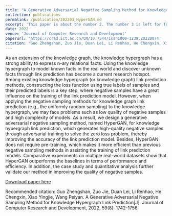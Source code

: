```yaml
---
title: "A Generative Adversarial Negative Sampling Method for Knowledge Hypergraph Link Prediction"
collection: publications
permalink: /publication/202203_HyperGAN.md
excerpt: 'This paper is about the number 2. The number 3 is left for future work.'
date: 2022
venue: 'Journal of Computer Research and Development'
paperurl: 'https://crad.ict.ac.cn/CN/10.7544/issn1000-1239.20220074'
citation: 'Guo Zhengshan, Zuo Jie, Duan Lei, Li Renhao, He Chengxin, Xiao Yingjie, Wang Peiyan. A Generative Adversarial Negative Sampling Method for Knowledge Hypergraph Link Prediction[J]. Journal of Computer Research and Development, 2022, 59(8): 1742-1756.'
---
```

As an extension of the knowledge graph, the knowledge hypergraph has a strong ability to express n-ary relational facts. Using the knowledge hypergraph to model known facts in the real world and discover unknown facts through link prediction has become a current research hotspot. Among existing knowledge hypergraph (or knowledge graph) link prediction methods, constructing the loss function using true labels of samples and their predicted labels is a key step, where negative samples have a great influence on the training of the link prediction model. However, when applying the negative sampling methods for knowledge graph link prediction (e.g., the uniformly random sampling) to the knowledge hypergraph, we may face problems such as low quality of negative samples and high complexity of models. As a result, we design a generative adversarial negative sampling method, named HyperGAN, for knowledge hypergraph link prediction, which generates high-quality negative samples through adversarial training to solve the zero loss problem, thereby improving the accuracy of the link prediction model. Besides, HyperGAN does not require pre-training, which makes it more efficient than previous negative sampling methods in assisting the training of link prediction models. Comparative experiments on multiple real-world datasets show that HyperGAN outperforms the baselines in terms of performance and efficiency. In addition, the case study and quantitative analysis further validate our method in improving the quality of negative samples.

[Download paper here](http://academicpages.github.io/files/202203_HyperGAN.pdf)

Recommended citation: Guo Zhengshan, Zuo Jie, Duan Lei, Li Renhao, He Chengxin, Xiao Yingjie, Wang Peiyan. A Generative Adversarial Negative Sampling Method for Knowledge Hypergraph Link Prediction[J]. Journal of Computer Research and Development, 2022, 59(8): 1742-1756.
